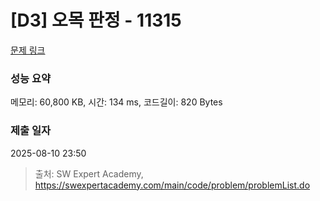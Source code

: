 # [D3] 오목 판정 - 11315 

[문제 링크](https://swexpertacademy.com/main/code/problem/problemDetail.do?contestProbId=AXaSUPYqPYMDFASQ) 

### 성능 요약

메모리: 60,800 KB, 시간: 134 ms, 코드길이: 820 Bytes

### 제출 일자

2025-08-10 23:50



> 출처: SW Expert Academy, https://swexpertacademy.com/main/code/problem/problemList.do